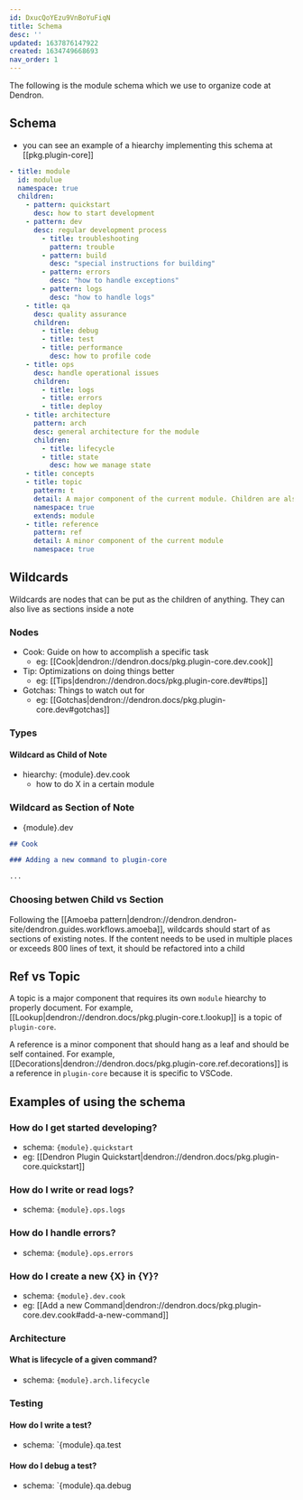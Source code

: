```yaml
---
id: DxucQoYEzu9VnBoYuFiqN
title: Schema
desc: ''
updated: 1637876147922
created: 1634749668693
nav_order: 1
---
```


The following is the module schema which we use to organize code at Dendron. 

## Schema
- you can see an example of a hiearchy implementing this schema at [[pkg.plugin-core]]

```yml
- title: module
  id: modulue
  namespace: true
  children:
    - pattern: quickstart
      desc: how to start development
    - pattern: dev 
      desc: regular development process
        - title: troubleshooting
          pattern: trouble
        - pattern: build
          desc: "special instructions for building"
        - pattern: errors
          desc: "how to handle exceptions"
        - pattern: logs
          desc: "how to handle logs"
    - title: qa
      desc: quality assurance
      children:
        - title: debug
        - title: test
        - title: performance
          desc: how to profile code
    - title: ops
      desc: handle operational issues
      children:
        - title: logs
        - title: errors
        - title: deploy
    - title: architecture
      pattern: arch
      desc: general architecture for the module
      children:
        - title: lifecycle
        - title: state
          desc: how we manage state
    - title: concepts
    - title: topic
      pattern: t
      detail: A major component of the current module. Children are also modules
      namespace: true
      extends: module
    - title: reference
      pattern: ref
      detail: A minor component of the current module 
      namespace: true
```

## Wildcards

Wildcards are nodes that can be put as the children of anything. They can also live as sections inside a note

### Nodes
- Cook: Guide on how to accomplish a specific task
    - eg: [[Cook|dendron://dendron.docs/pkg.plugin-core.dev.cook]]
- Tip: Optimizations on doing things better
    - eg: [[Tips|dendron://dendron.docs/pkg.plugin-core.dev#tips]]
- Gotchas: Things to watch out for
    - eg: [[Gotchas|dendron://dendron.docs/pkg.plugin-core.dev#gotchas]]

### Types

#### Wildcard as Child of Note

- hiearchy: {module}.dev.cook
    - how to do X in a certain module

### Wildcard as Section of Note

-  {module}.dev
```md
## Cook

### Adding a new command to plugin-core

...
```

### Choosing betwen Child vs Section

Following the [[Amoeba pattern|dendron://dendron.dendron-site/dendron.guides.workflows.amoeba]], wildcards should start of as sections of existing notes. If the content needs to be used in multiple places or exceeds 800 lines of text, it should be refactored into a child

## Ref vs Topic

A topic is a major component that requires its own `module` hiearchy to properly document. For example, [[Lookup|dendron://dendron.docs/pkg.plugin-core.t.lookup]] is a topic of `plugin-core`.

A reference is a minor component that should hang as a leaf and should be self contained. For example, [[Decorations|dendron://dendron.docs/pkg.plugin-core.ref.decorations]] is a reference in `plugin-core` because it is specific to VSCode. 

## Examples of using the schema

### How do I get started developing?

- schema: `{module}.quickstart`
- eg: [[Dendron Plugin Quickstart|dendron://dendron.docs/pkg.plugin-core.quickstart]]

### How do I write or read logs?

- schema: `{module}.ops.logs`

### How do I handle errors?

- schema: `{module}.ops.errors`

### How do I create a new {X} in {Y}?
- schema: `{module}.dev.cook`
- eg: [[Add a new Command|dendron://dendron.docs/pkg.plugin-core.dev.cook#add-a-new-command]]

### Architecture

#### What is lifecycle of a given command?
- schema: `{module}.arch.lifecycle`

### Testing

#### How do I write a test?
- schema: `{module}.qa.test

#### How do I debug a test?
- schema: `{module}.qa.debug

